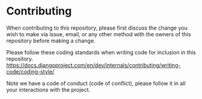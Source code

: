 # Contributing

When contributing to this repository, please first discuss the change you wish to make via issue,
email, or any other method with the owners of this repository before making a change.

Please follow these coding standards when writing code for inclusion in this repository.
https://docs.djangoproject.com/en/dev/internals/contributing/writing-code/coding-style/

Note we have a code of conduct (code of conflict), please follow it in all your interactions with the project.
